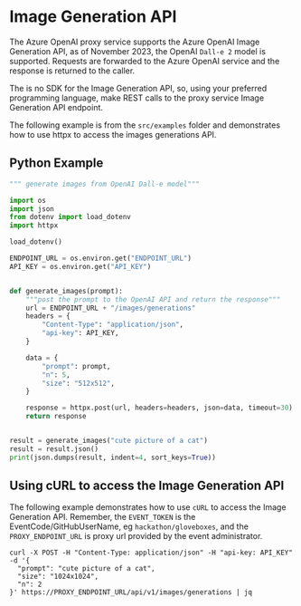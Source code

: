 # Image Generation API

The Azure OpenAI proxy service supports the Azure OpenAI Image Generation API, as of November 2023, the OpenAI `Dall-e 2` model is supported. Requests are forwarded to the Azure OpenAI service and the response is returned to the caller.

The is no SDK for the Image Generation API, so, using your preferred programming language, make REST calls to the proxy service Image Generation API endpoint.

The following example is from the `src/examples` folder and demonstrates how to use httpx to access the images generations API.

## Python Example

```python
""" generate images from OpenAI Dall-e model"""

import os
import json
from dotenv import load_dotenv
import httpx

load_dotenv()

ENDPOINT_URL = os.environ.get("ENDPOINT_URL")
API_KEY = os.environ.get("API_KEY")


def generate_images(prompt):
    """post the prompt to the OpenAI API and return the response"""
    url = ENDPOINT_URL + "/images/generations"
    headers = {
        "Content-Type": "application/json",
        "api-key": API_KEY,
    }

    data = {
        "prompt": prompt,
        "n": 5,
        "size": "512x512",
    }

    response = httpx.post(url, headers=headers, json=data, timeout=30)
    return response


result = generate_images("cute picture of a cat")
result = result.json()
print(json.dumps(result, indent=4, sort_keys=True))
```

## Using cURL to access the Image Generation API

The following example demonstrates how to use `cURL` to access the Image Generation API. Remember, the `EVENT_TOKEN` is the EventCode/GitHubUserName, eg `hackathon/gloveboxes`, and the `PROXY_ENDPOINT_URL` is proxy url provided by the event administrator.

```shell
curl -X POST -H "Content-Type: application/json" -H "api-key: API_KEY" -d '{
  "prompt": "cute picture of a cat",
  "size": "1024x1024",
  "n": 2
}' https://PROXY_ENDPOINT_URL/api/v1/images/generations | jq
```
